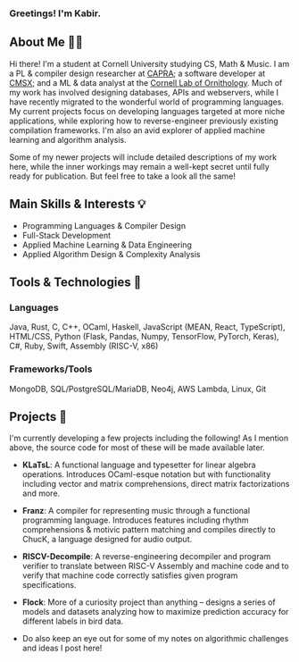 ### Greetings! I'm Kabir.

## About Me 👋🏼
Hi there! I'm a student at Cornell University studying CS, Math & Music. I am a PL \& compiler design researcher at [CAPRA](https://capra.cs.cornell.edu/); a software developer at [CMSX](https://www.cs.cornell.edu/projects/cms/cmsx/); and a ML & data analyst at the [Cornell Lab of Ornithology](https://merlin.allaboutbirds.org/). Much of my work has involved designing databases, APIs and webservers, while I have recently migrated to the wonderful world of programming languages. My current projects focus on developing languages targeted at more niche applications, while exploring how to reverse-engineer previously existing compilation frameworks. I'm also an avid explorer of applied machine learning and algorithm analysis.

Some of my newer projects will include detailed descriptions of my work here, while the inner workings may remain a well-kept secret until fully ready for publication. But feel free to take a look all the same!

## Main Skills & Interests 💡
- Programming Languages & Compiler Design
- Full-Stack Development
- Applied Machine Learning \& Data Engineering
- Applied Algorithm Design \& Complexity Analysis
  
## Tools & Technologies 🔧
  ### Languages
  Java, Rust, C, C++, OCaml, Haskell, JavaScript (MEAN, React, TypeScript), HTML/CSS, Python (Flask, Pandas, Numpy, TensorFlow, PyTorch, Keras), C#, Ruby, Swift, Assembly (RISC-V, x86)

  ### Frameworks/Tools
  MongoDB, SQL/PostgreSQL/MariaDB, Neo4j, AWS Lambda, Linux, Git

## Projects 🌱
I'm currently developing a few projects including the following! As I mention above, the source code for most of these will be made available later.
- **KLaTsL**: A functional language and typesetter for linear algebra operations. Introduces OCaml-esque notation but with functionality including vector and matrix comprehensions, direct matrix factorizations and more.

- **Franz**: A compiler for representing music through a functional programming language. Introduces features including rhythm comprehensions & motivic pattern matching and compiles directly to ChucK, a language designed for audio output.

- **RISCV-Decompile**: A reverse-engineering decompiler and program verifier to translate between RISC-V Assembly and machine code and to verify that machine code correctly satisfies given program specifications.

- **Flock**: More of a curiosity project than anything – designs a series of models and datasets analyzing how to maximize prediction accuracy for different labels in bird data.

- Do also keep an eye out for some of my notes on algorithmic challenges and ideas I post here!
